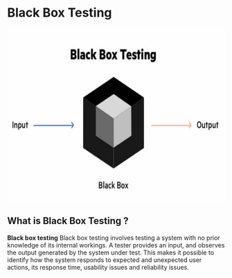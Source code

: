# Black Box Testing 

<img src="https://github.com/ELMehdiNaor/The-Complete-2022-Software-Testing-Bootcamp/blob/main/6-%20Black%20Box%20Test%20Techniques/Images/Black_Box.png" width="600" height="400">

## What is Black Box Testing ?
**Black box testing** Black box testing involves testing a system with no prior knowledge of its internal workings. A tester provides an input, and observes the output generated by the system under test.
This makes it possible to identify how the system responds to expected and unexpected user actions, its response time, usability issues and reliability issues.
